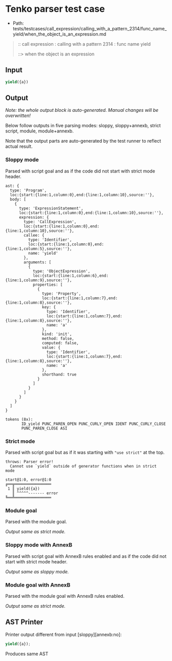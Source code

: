 # Tenko parser test case

- Path: tests/testcases/call_expression/calling_with_a_pattern_2314/func_name_yield/when_the_object_is_an_expression.md

> :: call expression : calling with a pattern 2314 : func name yield
>
> ::> when the object is an expression

## Input

`````js
yield({a})
`````

## Output

_Note: the whole output block is auto-generated. Manual changes will be overwritten!_

Below follow outputs in five parsing modes: sloppy, sloppy+annexb, strict script, module, module+annexb.

Note that the output parts are auto-generated by the test runner to reflect actual result.

### Sloppy mode

Parsed with script goal and as if the code did not start with strict mode header.

`````
ast: {
  type: 'Program',
  loc:{start:{line:1,column:0},end:{line:1,column:10},source:''},
  body: [
    {
      type: 'ExpressionStatement',
      loc:{start:{line:1,column:0},end:{line:1,column:10},source:''},
      expression: {
        type: 'CallExpression',
        loc:{start:{line:1,column:0},end:{line:1,column:10},source:''},
        callee: {
          type: 'Identifier',
          loc:{start:{line:1,column:0},end:{line:1,column:5},source:''},
          name: 'yield'
        },
        arguments: [
          {
            type: 'ObjectExpression',
            loc:{start:{line:1,column:6},end:{line:1,column:9},source:''},
            properties: [
              {
                type: 'Property',
                loc:{start:{line:1,column:7},end:{line:1,column:8},source:''},
                key: {
                  type: 'Identifier',
                  loc:{start:{line:1,column:7},end:{line:1,column:8},source:''},
                  name: 'a'
                },
                kind: 'init',
                method: false,
                computed: false,
                value: {
                  type: 'Identifier',
                  loc:{start:{line:1,column:7},end:{line:1,column:8},source:''},
                  name: 'a'
                },
                shorthand: true
              }
            ]
          }
        ]
      }
    }
  ]
}

tokens (8x):
       ID_yield PUNC_PAREN_OPEN PUNC_CURLY_OPEN IDENT PUNC_CURLY_CLOSE
       PUNC_PAREN_CLOSE ASI
`````

### Strict mode

Parsed with script goal but as if it was starting with `"use strict"` at the top.

`````
throws: Parser error!
  Cannot use `yield` outside of generator functions when in strict mode

start@1:0, error@1:0
╔══╦════════════════
 1 ║ yield({a})
   ║ ^^^^^------- error
╚══╩════════════════

`````

### Module goal

Parsed with the module goal.

_Output same as strict mode._

### Sloppy mode with AnnexB

Parsed with script goal with AnnexB rules enabled and as if the code did not start with strict mode header.

_Output same as sloppy mode._

### Module goal with AnnexB

Parsed with the module goal with AnnexB rules enabled.

_Output same as strict mode._

## AST Printer

Printer output different from input [sloppy][annexb:no]:

````js
yield({a});
````

Produces same AST
